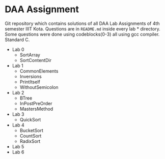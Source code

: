 # DAA Assignment
Git repository which contains solutions of all DAA Lab Assignments of 4th semester IIIT Kota. Questions are in `README.md` inside every lab * directory. Some questions were done using codeblocks(0-3) all using gcc compiler. Standard C.
  * Lab 0
    * SortArray
    * SortContentDir
  * Lab 1
  	* CommonElements
  	* Inversions
  	* PrintItself
  	* WithoutSemicolon
  * Lab 2
	* BTree
	* InPostPreOrder
	* MastersMethod
  * Lab 3
  	* QuickSort
  * Lab 4
	* BucketSort
	* CountSort
	* RadixSort
  * Lab 5
  * Lab 6
